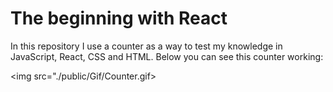 # The beginning with React 

In this repository I use a counter as a way to test my knowledge in JavaScript, React, CSS and HTML.
Below you can see this counter working:

<img src="./public/Gif/Counter.gif>
